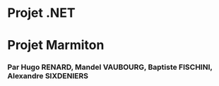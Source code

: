 # Projet .NET
# Projet Marmiton

### Par Hugo RENARD, Mandel VAUBOURG, Baptiste FISCHINI, Alexandre SIXDENIERS


